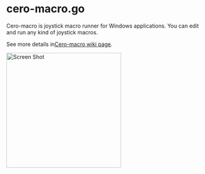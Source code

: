 # cero-macro.go
Cero-macro is joystick macro runner for Windows applications.
You can edit and run any kind of joystick macros.

See more details in[Cero-macro wiki page](https://github.com/cero-t/cero-macro.go/wiki).

<img src="https://raw.githubusercontent.com/wiki/cero-t/cero-macro.go/images/screenshot2.png" alt="Screen Shot" width="300">
